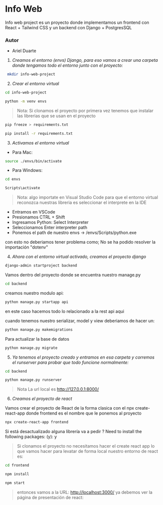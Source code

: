 # Info Web

Info web project es un proyecto donde implementamos un frontend con React + Tailwind CSS y un backend con Django + PostgresSQL

### Autor

- Ariel Duarte

1. _Creamos el entorno (envs) Django, para eso vamos a crear una carpeta donde tengamos todo el entorno junto con el proyecto:_

```bash
 mkdir info-web-project
```

2. _Crear el entorno virtual_

```bash
cd info-web-project
```

```bash
python -m venv envs
```

> Nota: Si clonamos el proyecto por primera vez tenemos que instalar las librerias que se usan en el proyecto

```bash
pip freeze > requirements.txt
```

```bash
pip install -r requirements.txt
```

3. _Activamos el entorno virtual_

- Para Mac:

```bash
source ./envs/bin/activate
```

- Para Windows:

```bash
cd envs
```

```bash
Scripts\activate
```

> Nota: algo importate en Visual Studio Code para que el entorno virtual reconozca nuestras libreria es seleccionar el interprete en la IDE

- Entramos en VSCode
- Presionamos CTRL + Shift
- Ingresamos Python: Select Interpreter
- Seleccionamos Enter interpreter path
- Ponemos el path de nuestro envs -> /envs/Scripts/python.exe

con esto no deberiamos tener problema como; No se ha podido resolver la importación "dotenv"

4. _Ahora con el entorno virtual activado, creamos el proyecto django_

```bash
django-admin startproject backend
```

Vamos dentro del proyecto donde se encuentra nuestro manage.py

```bash
cd backend
```

creamos nuestro modulo api:

```bash
python manage.py startapp api
```

en este caso hacemos todo lo relacionado a la rest api aqui

cuando tenemos nuestro serializar, model y view deberiamos de hacer un:

```bash
python manage.py makemigrations
```

Para actualizar la base de datos

```bash
python manage.py migrate
```

5. _Ya tenemos el proyecto creado y entramos en esa carpeta y corremos el runserver para probar que todo funcione normalmente:_

```bash
cd backend
```

```bash
python manage.py runserver
```

> Nota La url local es http://127.0.0.1:8000/

6. _Creamos el proyecto de react_

Vamos crear el proyecto de React de la forma clasica con el npx create-react-app donde frontend es el nombre que le ponemos al proyecto

```bash
npx create-react-app frontend
```

Si está desactualizado alguna librería va a pedir ? Need to install the following packages: (y): y

> Si clonamos el proyecto no necesitamos hacer el create react app lo que vamos hacer para levatar de forma local nuestro entorno de react es:

```bash
cd frontend
```

```bash
npm install
```

```bash
npm start
```

> entonces vamos a la URL: [http://localhost:3000/](http://localhost:3000/) ya debemos ver la página de presentación de react:
